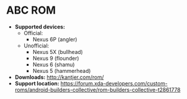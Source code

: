 # ABC ROM

+ **Supported devices:**
    + Official:
        + Nexus 6P (angler)
    + Unofficial:
        + Nexus 5X (bullhead)
        + Nexus 9 (flounder)
        + Nexus 6 (shamu)
        + Nexus 5 (hammerhead)
+ **Downloads:** http://kantjer.com/rom/
+ **Support location:** https://forum.xda-developers.com/custom-roms/android-builders-collective/rom-builders-collective-t2861778
